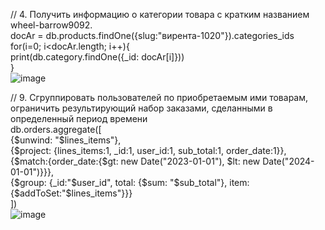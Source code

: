 // 4. Получить информацию о категории товара с кратким названием wheel-barrow9092.  
docAr = db.products.findOne({slug:"вирента-1020"}).categories_ids  
for(i=0; i<docAr.length; i++){  
    print(db.category.findOne({_id: docAr[i]}))  
}  
![image](https://user-images.githubusercontent.com/72013308/232196216-d1050e7e-b8a4-420e-ac81-d51c6d4c9cf9.png)

// 9. Сгруппировать пользователей по приобретаемым ими товарам, ограничить результирующий набор заказами, сделанными в определенный период времени  
db.orders.aggregate([  
    {$unwind: "$lines_items"},  
    {$project: {lines_items:1, _id:1, user_id:1, sub_total:1, order_date:1}},  
    {$match:{order_date:{$gt: new Date("2023-01-01"), $lt: new Date("2024-01-01")}}},  
    {$group: {_id:"$user_id", total: {$sum: "$sub_total"}, item:{$addToSet:"$lines_items"}}}  
])  
![image](https://user-images.githubusercontent.com/72013308/232196789-71ad627a-5036-40fd-bbb6-7cbc0d5acd09.png)
